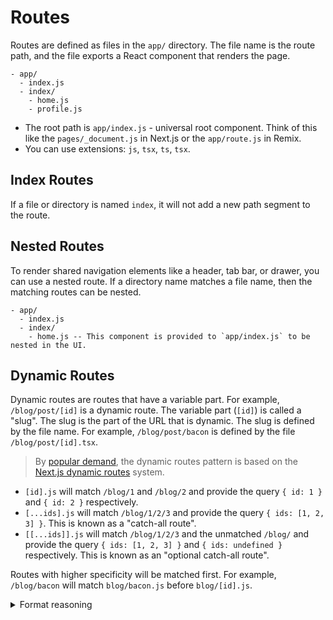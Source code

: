 # Routes

Routes are defined as files in the `app/` directory. The file name is the route path, and the file exports a React component that renders the page.

```
- app/
  - index.js
  - index/
    - home.js
    - profile.js
```

- The root path is `app/index.js` - universal root component. Think of this like the `pages/_document.js` in Next.js or the `app/route.js` in Remix.
- You can use extensions: `js`, `tsx`, `ts`, `tsx`.
<!-- - Platform extensions like `.ios.js` or `.native.ts` are not supported in the `app/` directory. -->

## Index Routes

If a file or directory is named `index`, it will not add a new path segment to the route.

## Nested Routes

To render shared navigation elements like a header, tab bar, or drawer, you can use a nested route. If a directory name matches a file name, then the matching routes can be nested.

```
- app/
  - index.js
  - index/
    - home.js -- This component is provided to `app/index.js` to be nested in the UI.
```

## Dynamic Routes

Dynamic routes are routes that have a variable part. For example, `/blog/post/[id]` is a dynamic route. The variable part (`[id]`) is called a "slug". The slug is the part of the URL that is dynamic. The slug is defined by the file name. For example, `/blog/post/bacon` is defined by the file `/blog/post/[id].tsx`.

> By [popular demand](https://twitter.com/Baconbrix/status/1567538444246589441), the dynamic routes pattern is based on the [Next.js dynamic routes](https://nextjs.org/docs/routing/dynamic-routes) system.

- `[id].js` will match `/blog/1` and `/blog/2` and provide the query `{ id: 1 }` and `{ id: 2 }` respectively.
- `[...ids].js` will match `/blog/1/2/3` and provide the query `{ ids: [1, 2, 3] }`. This is known as a "catch-all route".
- `[[...ids]].js` will match `/blog/1/2/3` and the unmatched `/blog/` and provide the query `{ ids: [1, 2, 3] }` and `{ ids: undefined }` respectively. This is known as an "optional catch-all route".

Routes with higher specificity will be matched first. For example, `/blog/bacon` will match `blog/bacon.js` before `blog/[id].js`.

<details>
  <summary>Format reasoning</summary>

There are a couple different ways to implement dynamic routes, here are some existing formats:

| Format              | Framework        |
| ------------------- | ---------------- |
| `/blog/[id].js`     | Next.js          |
| `/blog/[id].svelte` | SvelteKit        |
| `/blog/$id.js`      | Remix            |
| `/blog/:id.js`      | React Navigation |

> The React Navigation version is an implementation detail and not used for the route name.

Due to my indifference, I had a [Twitter poll](https://twitter.com/Baconbrix/status/1567538444246589441) to decide on the format. The winner was `/blog/[id].js`. The runner-up was a made up format `*.js`, and last was the Remix style.

**Related**

- [Redwood cells](https://redwoodjs.com/docs/cells)
- [Remix](https://remix.run/docs/en/v1/routing/file-system-routing)
- [`react-router`](https://reactrouter.com/web/guides/quick-start)
- [Next.js layouts RFC, pt. 1](https://nextjs.org/blog/layouts-rfc)

</details>
